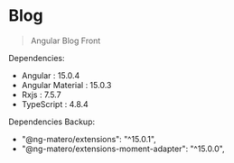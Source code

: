 # Blog

> Angular Blog Front

Dependencies:
- Angular : 15.0.4
- Angular Material : 15.0.3
- Rxjs : 7.5.7
- TypeScript : 4.8.4

Dependencies Backup:
- "@ng-matero/extensions": "^15.0.1",
- "@ng-matero/extensions-moment-adapter": "^15.0.0",
